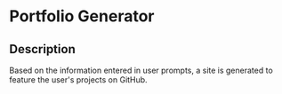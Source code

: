 # Portfolio Generator

## Description
Based on the information entered in user prompts, a site is generated to feature the user's projects on GitHub.